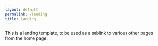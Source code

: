 ```yaml
---
layout: default
permalink: /landing
title: Landing
---
```

This is a landing template, to be used as a sublink to various other pages from the home page.
